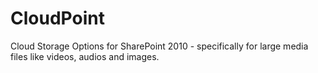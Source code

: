 CloudPoint
==========

Cloud Storage Options for SharePoint 2010 - specifically for large media files like videos, audios and images.